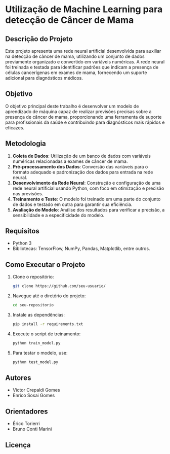 # Utilização de Machine Learning para detecção de Câncer de Mama

## Descrição do Projeto

Este projeto apresenta uma rede neural artificial desenvolvida para auxiliar na detecção de câncer de mama, utilizando um conjunto de dados previamente organizado e convertido em variáveis numéricas. A rede neural foi treinada e testada para identificar padrões que indicam a presença de células cancerígenas em exames de mama, fornecendo um suporte adicional para diagnósticos médicos.

## Objetivo

O objetivo principal deste trabalho é desenvolver um modelo de aprendizado de máquina capaz de realizar previsões precisas sobre a presença de câncer de mama, proporcionando uma ferramenta de suporte para profissionais da saúde e contribuindo para diagnósticos mais rápidos e eficazes.

## Metodologia

1. **Coleta de Dados**: Utilização de um banco de dados com variáveis numéricas relacionadas a exames de câncer de mama.
2. **Pré-processamento dos Dados**: Conversão das variáveis para o formato adequado e padronização dos dados para entrada na rede neural.
3. **Desenvolvimento da Rede Neural**: Construção e configuração de uma rede neural artificial usando Python, com foco em otimização e precisão nas previsões.
4. **Treinamento e Teste**: O modelo foi treinado em uma parte do conjunto de dados e testado em outra para garantir sua eficiência.
5. **Avaliação do Modelo**: Análise dos resultados para verificar a precisão, a sensibilidade e a especificidade do modelo.

## Requisitos

- Python 3
- Bibliotecas: TensorFlow, NumPy, Pandas, Matplotlib, entre outros.

## Como Executar o Projeto

1. Clone o repositório:
   ```bash
   git clone https://github.com/seu-usuario/
   ```
2. Navegue até o diretório do projeto:
   ```bash
   cd seu-repositorio
   ```
3. Instale as dependências:
   ```bash
   pip install -r requirements.txt
   ```
4. Execute o script de treinamento:
   ```bash
   python train_model.py
   ```
5. Para testar o modelo, use:
   ```bash
   python test_model.py
   ```

## Autores

- Victor Crepaldi Gomes
- Enrico Sosai Gomes

## Orientadores

- Érico Torierri
- Bruno Conti Marini

## Licença


